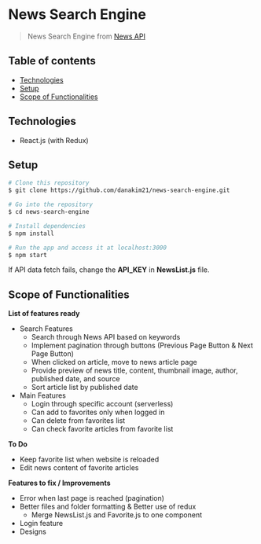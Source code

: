 # News Search Engine

> News Search Engine from [News API](https://newsapi.org/)

## Table of contents

- [Technologies](#technologies)
- [Setup](#setup)
- [Scope of Functionalities](#scope-of-functionalities)

## Technologies

- React.js (with Redux)

## Setup

```sh
# Clone this repository
$ git clone https://github.com/danakim21/news-search-engine.git

# Go into the repository
$ cd news-search-engine

# Install dependencies
$ npm install

# Run the app and access it at localhost:3000
$ npm start
```

If API data fetch fails, change the **API_KEY** in **NewsList.js** file. 

## Scope of Functionalities

**List of features ready**

- Search Features
  - Search through News API based on keywords
  - Implement pagination through buttons (Previous Page Button & Next Page Button)
  - When clicked on article, move to news article page
  - Provide preview of news title, content, thumbnail image, author, published date, and source
  - Sort article list by published date
- Main Features
  - Login through specific account (serverless)
  - Can add to favorites only when logged in
  - Can delete from favorites list
  - Can check favorite articles from favorite list

**To Do**

- Keep favorite list when website is reloaded
- Edit news content of favorite articles

**Features to fix / Improvements**

- Error when last page is reached (pagination)
- Better files and folder formatting & Better use of redux
  - Merge NewsList.js and Favorite.js to one component
- Login feature
- Designs
